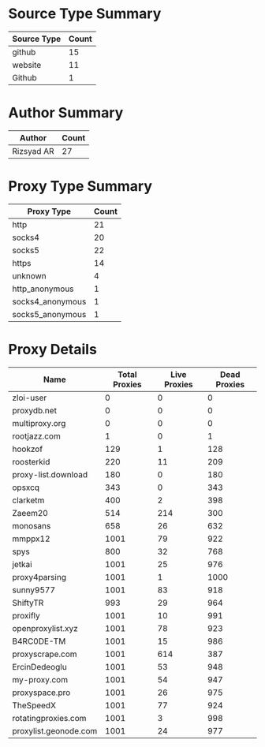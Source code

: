 # Source Type Summary

| Source Type | Count |
|-------------|-------|
| github | 15 |
| website | 11 |
| Github | 1 |


# Author Summary

| Author | Count |
|--------|-------|
| Rizsyad AR | 27 |


# Proxy Type Summary

| Proxy Type | Count |
|------------|-------|
| http | 21 |
| socks4 | 20 |
| socks5 | 22 |
| https | 14 |
| unknown | 4 |
| http_anonymous | 1 |
| socks4_anonymous | 1 |
| socks5_anonymous | 1 |


# Proxy Details

| Name | Total Proxies | Live Proxies | Dead Proxies |
|------|---------------|--------------|---------------|
| zloi-user | 0 | 0 | 0 |
| proxydb.net | 0 | 0 | 0 |
| multiproxy.org | 0 | 0 | 0 |
| rootjazz.com | 1 | 0 | 1 |
| hookzof | 129 | 1 | 128 |
| roosterkid | 220 | 11 | 209 |
| proxy-list.download | 180 | 0 | 180 |
| opsxcq | 343 | 0 | 343 |
| clarketm | 400 | 2 | 398 |
| Zaeem20 | 514 | 214 | 300 |
| monosans | 658 | 26 | 632 |
| mmppx12 | 1001 | 79 | 922 |
| spys | 800 | 32 | 768 |
| jetkai | 1001 | 25 | 976 |
| proxy4parsing | 1001 | 1 | 1000 |
| sunny9577 | 1001 | 83 | 918 |
| ShiftyTR | 993 | 29 | 964 |
| proxifly | 1001 | 10 | 991 |
| openproxylist.xyz | 1001 | 78 | 923 |
| B4RC0DE-TM | 1001 | 15 | 986 |
| proxyscrape.com | 1001 | 614 | 387 |
| ErcinDedeoglu | 1001 | 53 | 948 |
| my-proxy.com | 1001 | 54 | 947 |
| proxyspace.pro | 1001 | 26 | 975 |
| TheSpeedX | 1001 | 77 | 924 |
| rotatingproxies.com | 1001 | 3 | 998 |
| proxylist.geonode.com | 1001 | 24 | 977 |
